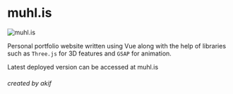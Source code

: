 # muhl.is

![muhl.is](https://drive.google.com/uc?export=download&id=1bndcG-1jt1gjqMum3IKn6C270cwQMk7H)

Personal portfolio website written using Vue along with the help of libraries such as `Three.js` for 3D features and `GSAP` for animation.

Latest deployed version can be accessed at muhl.is

###### created by akif